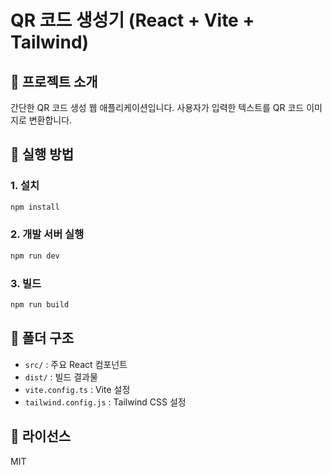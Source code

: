 # QR 코드 생성기 (React + Vite + Tailwind)

## 📌 프로젝트 소개
간단한 QR 코드 생성 웹 애플리케이션입니다.
사용자가 입력한 텍스트를 QR 코드 이미지로 변환합니다.

## 🚀 실행 방법
### 1. 설치
```bash
npm install
```

### 2. 개발 서버 실행
```bash
npm run dev
```

### 3. 빌드
```bash
npm run build
```

## 📂 폴더 구조
- `src/` : 주요 React 컴포넌트
- `dist/` : 빌드 결과물
- `vite.config.ts` : Vite 설정
- `tailwind.config.js` : Tailwind CSS 설정

## 📜 라이선스
MIT
